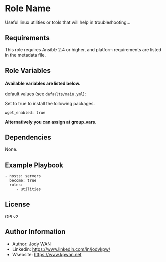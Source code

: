 Role Name
=========

Useful linux utilities or tools that will help in troubleshooting...

Requirements
------------

This role requires Ansible 2.4 or higher, and platform requirements are listed in the metadata file.

Role Variables
--------------

#### Available variables are listed below.

default values (see `defaults/main.yml`):

Set to true to install the following packages.
```
wget_enabled: true
```

**Alternatively you can assign at group_vars.**

Dependencies
------------

None.

Example Playbook
----------------
```
- hosts: servers
  become: true
  roles:
     - utilities
```

License
-------

GPLv2

Author Information
------------------

* Author: Jody WAN
* Linkedin: https://www.linkedin.com/in/jodykpw/
* Wsebsite: https://www.kpwan.net
